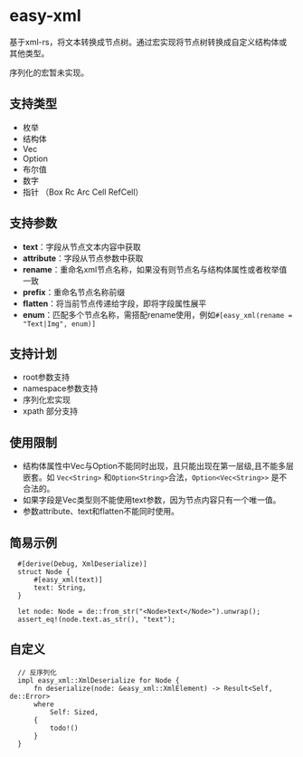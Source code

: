 # easy-xml

基于xml-rs，将文本转换成节点树。通过宏实现将节点树转换成自定义结构体或其他类型。

序列化的宏暂未实现。

## 支持类型

- 枚举
- 结构体
- Vec
- Option
- 布尔值
- 数字
- 指针 （Box Rc Arc Cell RefCell）

## 支持参数

- **text**：字段从节点文本内容中获取
- **attribute**：字段从节点参数中获取
- **rename**：重命名xml节点名称，如果没有则节点名与结构体属性或者枚举值一致
- **prefix**：重命名节点名称前缀
- **flatten**：将当前节点传递给字段，即将字段属性展平
- **enum**：匹配多个节点名称，需搭配rename使用，例如`#[easy_xml(rename = "Text|Img", enum)]`


## 支持计划
- root参数支持
- namespace参数支持
- 序列化宏实现
- xpath 部分支持

## 使用限制
- 结构体属性中Vec与Option不能同时出现，且只能出现在第一层级,且不能多层嵌套。如 `Vec<String>` 和`Option<String>`合法，`Option<Vec<String>>` 是不合法的。
- 如果字段是Vec类型则不能使用text参数，因为节点内容只有一个唯一值。
- 参数attribute、text和flatten不能同时使用。

## 简易示例

```
  #[derive(Debug, XmlDeserialize)]
  struct Node {
      #[easy_xml(text)]
      text: String,
  }

  let node: Node = de::from_str("<Node>text</Node>").unwrap();
  assert_eq!(node.text.as_str(), "text");
```

## 自定义

```
  // 反序列化
  impl easy_xml::XmlDeserialize for Node {
      fn deserialize(node: &easy_xml::XmlElement) -> Result<Self, de::Error>
      where
          Self: Sized,
      {
          todo!()
      }
  }
```
